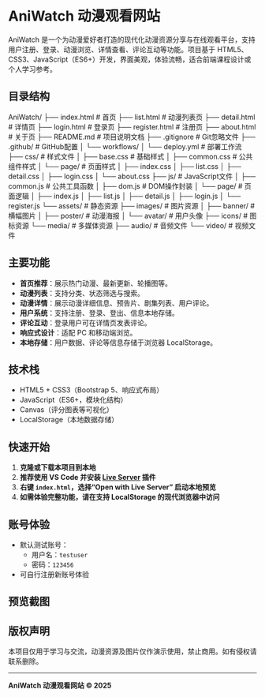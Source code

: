 # AniWatch 动漫观看网站

AniWatch 是一个为动漫爱好者打造的现代化动漫资源分享与在线观看平台，支持用户注册、登录、动漫浏览、详情查看、评论互动等功能。项目基于 HTML5、CSS3、JavaScript（ES6+）开发，界面美观，体验流畅，适合前端课程设计或个人学习参考。

## 目录结构
AniWatch/
├── index.html # 首页
├── list.html # 动漫列表页
├── detail.html # 详情页
├── login.html # 登录页
├── register.html # 注册页
├── about.html # 关于页
├── README.md # 项目说明文档
├── .gitignore # Git忽略文件
├── .github/ # GitHub配置
│ └── workflows/
│ └── deploy.yml # 部署工作流
├── css/ # 样式文件
│ ├── base.css # 基础样式
│ ├── common.css # 公共组件样式
│ └── page/ # 页面样式
│ ├── index.css
│ ├── list.css
│ ├── detail.css
│ ├── login.css
│ └── about.css
├── js/ # JavaScript文件
│ ├── common.js # 公共工具函数
│ ├── dom.js # DOM操作封装
│ └── page/ # 页面逻辑
│ ├── index.js
│ ├── list.js
│ ├── detail.js
│ ├── login.js
│ └── register.js
└── assets/ # 静态资源
├── images/ # 图片资源
│ ├── banner/ # 横幅图片
│ ├── poster/ # 动漫海报
│ └── avatar/ # 用户头像
├── icons/ # 图标资源
└── media/ # 多媒体资源
├── audio/ # 音频文件
└── video/ # 视频文件
## 主要功能

- **首页推荐**：展示热门动漫、最新更新、轮播图等。
- **动漫列表**：支持分类、状态筛选与搜索。
- **动漫详情**：展示动漫详细信息、预告片、剧集列表、用户评论。
- **用户系统**：支持注册、登录、登出、信息本地存储。
- **评论互动**：登录用户可在详情页发表评论。
- **响应式设计**：适配 PC 和移动端浏览。
- **本地存储**：用户数据、评论等信息存储于浏览器 LocalStorage。

## 技术栈

- HTML5 + CSS3（Bootstrap 5、响应式布局）
- JavaScript（ES6+，模块化结构）
- Canvas（评分图表等可视化）
- LocalStorage（本地数据存储）

## 快速开始

1. **克隆或下载本项目到本地**
2. **推荐使用 VS Code 并安装 [Live Server](https://marketplace.visualstudio.com/items?itemName=ritwickdey.LiveServer) 插件**
3. **右键 `index.html`，选择“Open with Live Server” 启动本地预览**
4. **如需体验完整功能，请在支持 LocalStorage 的现代浏览器中访问**

## 账号体验

- 默认测试账号：
  - 用户名：`testuser`
  - 密码：`123456`
- 可自行注册新账号体验

## 预览截图


## 版权声明

本项目仅用于学习与交流，动漫资源及图片仅作演示使用，禁止商用。如有侵权请联系删除。

---

**AniWatch 动漫观看网站 © 2025**